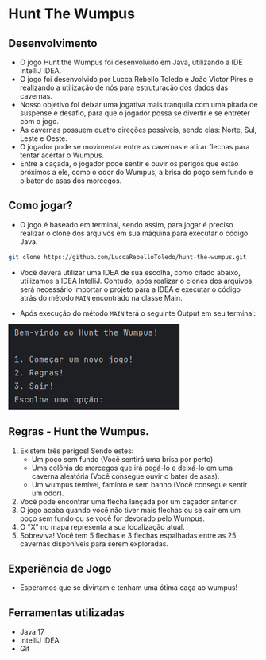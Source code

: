 # Hunt The Wumpus

## Desenvolvimento

- O jogo Hunt the Wumpus foi desenvolvido em Java, utilizando a IDE IntelliJ IDEA.
- O jogo foi desenvolvido por Lucca Rebello Toledo e João Victor Pires e realizando a utilização de nós para estruturação dos dados das cavernas.
- Nosso objetivo foi deixar uma jogativa mais tranquila com uma pitada de suspense e desafio, para que o jogador possa se divertir e se entreter com o jogo.
- As cavernas possuem quatro direções possíveis, sendo elas: Norte, Sul, Leste e Oeste.
- O jogador pode se movimentar entre as cavernas e atirar flechas para tentar acertar o Wumpus.
- Entre a caçada, o jogador pode sentir e ouvir os perigos que estão próximos a ele, como o odor do Wumpus, a brisa do poço sem fundo e o bater de asas dos morcegos.

## Como jogar?
- O jogo é baseado em terminal, sendo assim, para jogar é preciso realizar o clone dos arquivos em sua máquina para executar o código Java.
```bash
git clone https://github.com/LuccaRebelloToledo/hunt-the-wumpus.git
```

- Você deverá utilizar uma IDEA de sua escolha, como citado abaixo, utilizamos a IDEA IntelliJ. Contudo, após realizar o clones dos arquivos, será necessário importar o projeto para a IDEA e executar o código atrás do método `MAIN` encontrado na classe Main.

- Após execução do método `MAIN` terá o seguinte Output em seu terminal:

![img.png](img.png)

## Regras - Hunt the Wumpus.
1. Existem três perigos! Sendo estes:
   - Um poço sem fundo (Você sentirá uma brisa por perto).
   - Uma colônia de morcegos que irá pegá-lo e deixá-lo em uma caverna aleatória (Você consegue ouvir o bater de asas).
   - Um wumpus temível, faminto e sem banho (Você consegue sentir um odor).
2. Você pode encontrar uma flecha lançada por um caçador anterior.
3. O jogo acaba quando você não tiver mais flechas ou se cair em um poço sem fundo ou se você for devorado pelo Wumpus.
4. O "X" no mapa representa a sua localização atual.
5. Sobreviva! Você tem 5 flechas e 3 flechas espalhadas entre as 25 cavernas disponíveis para serem exploradas.

## Experiência de Jogo
- Esperamos que se divirtam e tenham uma ótima caça ao wumpus!

## Ferramentas utilizadas
- Java 17
- IntelliJ IDEA
- Git
